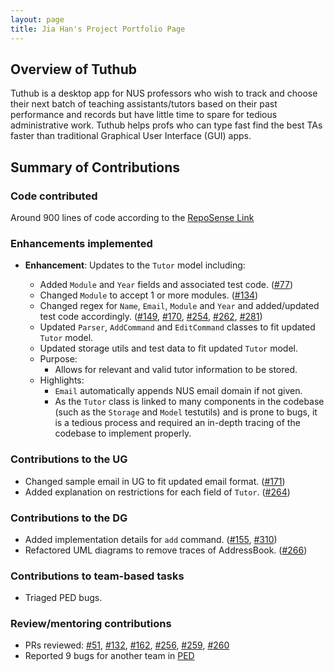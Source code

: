 ```yaml
---
layout: page
title: Jia Han's Project Portfolio Page
---
```


## Overview of Tuthub
Tuthub is a desktop app for NUS professors who wish to track and choose their next batch of teaching assistants/tutors based on their past performance and records but have little time to spare for tedious administrative work. Tuthub helps profs who can type fast find the best TAs faster than traditional Graphical User Interface (GUI) apps.

## Summary of Contributions

### Code contributed
Around 900 lines of code according to the [RepoSense Link](https://nus-cs2103-ay2223s1.github.io/tp-dashboard/?search=jia-han&breakdown=true)

### Enhancements implemented

- **Enhancement**: Updates to the `Tutor` model including:
  - Added `Module` and `Year` fields and associated test code. ([#77](https://github.com/AY2223S1-CS2103T-T15-3/tp/pull/77))
  - Changed `Module` to accept 1 or more modules. ([#134](https://github.com/AY2223S1-CS2103T-T15-3/tp/pull/134))
  - Changed regex for `Name`, `Email`, `Module` and `Year` and added/updated test code accordingly. ([#149](https://github.com/AY2223S1-CS2103T-T15-3/tp/pull/149), [#170](https://github.com/AY2223S1-CS2103T-T15-3/tp/pull/170), [#254](https://github.com/AY2223S1-CS2103T-T15-3/tp/pull/254), [#262](https://github.com/AY2223S1-CS2103T-T15-3/tp/pull/262), [#281](https://github.com/AY2223S1-CS2103T-T15-3/tp/pull/281))
  - Updated `Parser`, `AddCommand` and `EditCommand` classes to fit updated `Tutor` model.
  - Updated storage utils and test data to fit updated `Tutor` model.
  
  <div style="page-break-after: always;"></div>
  
  - Purpose:
    - Allows for relevant and valid tutor information to be stored.
  - Highlights:
    - `Email` automatically appends NUS email domain if not given.
    - As the `Tutor` class is linked to many components in the codebase (such as the `Storage` and `Model` testutils) and is prone to bugs, it is a tedious process and required an in-depth tracing of the codebase to implement properly.


### Contributions to the UG

- Changed sample email in UG to fit updated email format. ([#171](https://github.com/AY2223S1-CS2103T-T15-3/tp/pull/171))
- Added explanation on restrictions for each field of `Tutor`. ([#264](https://github.com/AY2223S1-CS2103T-T15-3/tp/pull/264))

### Contributions to the DG

- Added implementation details for `add` command. ([#155](https://github.com/AY2223S1-CS2103T-T15-3/tp/pull/155), [#310](https://github.com/AY2223S1-CS2103T-T15-3/tp/pull/310))
- Refactored UML diagrams to remove traces of AddressBook. ([#266](https://github.com/AY2223S1-CS2103T-T15-3/tp/pull/266))

### Contributions to team-based tasks

- Triaged PED bugs.

### Review/mentoring contributions
- PRs reviewed: [#51](https://github.com/AY2223S1-CS2103T-T15-3/tp/pull/51), [#132](https://github.com/AY2223S1-CS2103T-T15-3/tp/pull/132), [#162](https://github.com/AY2223S1-CS2103T-T15-3/tp/pull/162), [#256](https://github.com/AY2223S1-CS2103T-T15-3/tp/pull/256), [#259](https://github.com/AY2223S1-CS2103T-T15-3/tp/pull/259), [#260](https://github.com/AY2223S1-CS2103T-T15-3/tp/pull/260)
- Reported 9 bugs for another team in [PED](https://github.com/jia-han/ped)
